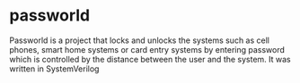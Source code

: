 # passworld
Passworld is a project that locks and unlocks the systems such as cell phones, smart home systems or card entry systems by entering password which is controlled by the distance between the user and the system. It was written in SystemVerilog
